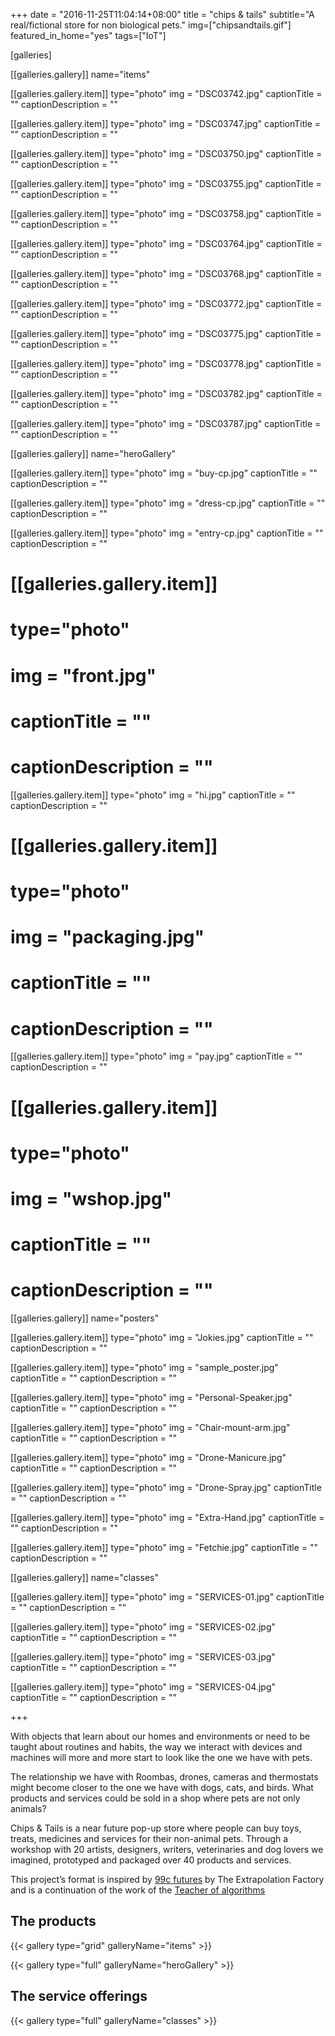 +++
date = "2016-11-25T11:04:14+08:00"
title = "chips & tails"
subtitle="A real/fictional store for non biological pets."
img=["chipsandtails.gif"]
featured_in_home="yes"
tags=["IoT"]

[galleries]

[[galleries.gallery]]
  name="items"

  [[galleries.gallery.item]]
  type="photo"
  img = "DSC03742.jpg"
  captionTitle = ""
  captionDescription = ""

  [[galleries.gallery.item]]
  type="photo"
  img = "DSC03747.jpg"
  captionTitle = ""
  captionDescription = ""

  [[galleries.gallery.item]]
  type="photo"
  img = "DSC03750.jpg"
  captionTitle = ""
  captionDescription = ""

  [[galleries.gallery.item]]
  type="photo"
  img = "DSC03755.jpg"
  captionTitle = ""
  captionDescription = ""

  [[galleries.gallery.item]]
  type="photo"
  img = "DSC03758.jpg"
  captionTitle = ""
  captionDescription = ""

  [[galleries.gallery.item]]
  type="photo"
  img = "DSC03764.jpg"
  captionTitle = ""
  captionDescription = ""

  [[galleries.gallery.item]]
  type="photo"
  img = "DSC03768.jpg"
  captionTitle = ""
  captionDescription = ""

  [[galleries.gallery.item]]
  type="photo"
  img = "DSC03772.jpg"
  captionTitle = ""
  captionDescription = ""

  [[galleries.gallery.item]]
  type="photo"
  img = "DSC03775.jpg"
  captionTitle = ""
  captionDescription = ""

  [[galleries.gallery.item]]
  type="photo"
  img = "DSC03778.jpg"
  captionTitle = ""
  captionDescription = ""

  [[galleries.gallery.item]]
  type="photo"
  img = "DSC03782.jpg"
  captionTitle = ""
  captionDescription = ""

  [[galleries.gallery.item]]
  type="photo"
  img = "DSC03787.jpg"
  captionTitle = ""
  captionDescription = ""

[[galleries.gallery]]
  name="heroGallery"

  [[galleries.gallery.item]]
  type="photo"
  img = "buy-cp.jpg"
  captionTitle = ""
  captionDescription = ""

  [[galleries.gallery.item]]
  type="photo"
  img = "dress-cp.jpg"
  captionTitle = ""
  captionDescription = ""

  [[galleries.gallery.item]]
  type="photo"
  img = "entry-cp.jpg"
  captionTitle = ""
  captionDescription = ""

  # [[galleries.gallery.item]]
  # type="photo"
  # img = "front.jpg"
  # captionTitle = ""
  # captionDescription = ""

  [[galleries.gallery.item]]
  type="photo"
  img = "hi.jpg"
  captionTitle = ""
  captionDescription = ""

  # [[galleries.gallery.item]]
  # type="photo"
  # img = "packaging.jpg"
  # captionTitle = ""
  # captionDescription = ""

  [[galleries.gallery.item]]
  type="photo"
  img = "pay.jpg"
  captionTitle = ""
  captionDescription = ""

  # [[galleries.gallery.item]]
  # type="photo"
  # img = "wshop.jpg"
  # captionTitle = ""
  # captionDescription = ""

[[galleries.gallery]]
  name="posters"

  [[galleries.gallery.item]]
  type="photo"
  img = "Jokies.jpg"
  captionTitle = ""
  captionDescription = ""

  [[galleries.gallery.item]]
  type="photo"
  img = "sample_poster.jpg"
  captionTitle = ""
  captionDescription = ""

  [[galleries.gallery.item]]
  type="photo"
  img = "Personal-Speaker.jpg"
  captionTitle = ""
  captionDescription = ""

  [[galleries.gallery.item]]
  type="photo"
  img = "Chair-mount-arm.jpg"
  captionTitle = ""
  captionDescription = ""

  [[galleries.gallery.item]]
  type="photo"
  img = "Drone-Manicure.jpg"
  captionTitle = ""
  captionDescription = ""

  [[galleries.gallery.item]]
  type="photo"
  img = "Drone-Spray.jpg"
  captionTitle = ""
  captionDescription = ""

  [[galleries.gallery.item]]
  type="photo"
  img = "Extra-Hand.jpg"
  captionTitle = ""
  captionDescription = ""

  [[galleries.gallery.item]]
  type="photo"
  img = "Fetchie.jpg"
  captionTitle = ""
  captionDescription = ""

[[galleries.gallery]]
  name="classes"

  [[galleries.gallery.item]]
  type="photo"
  img = "SERVICES-01.jpg"
  captionTitle = ""
  captionDescription = ""

  [[galleries.gallery.item]]
  type="photo"
  img = "SERVICES-02.jpg"
  captionTitle = ""
  captionDescription = ""

  [[galleries.gallery.item]]
  type="photo"
  img = "SERVICES-03.jpg"
  captionTitle = ""
  captionDescription = ""

  [[galleries.gallery.item]]
  type="photo"
  img = "SERVICES-04.jpg"
  captionTitle = ""
  captionDescription = ""

+++


With objects that learn about our homes and environments or need to be taught about routines and habits, the way we interact with devices and machines will more and more start to look like the one we have with pets.

The relationship we have with Roombas, drones, cameras and thermostats might become closer to the one we have with dogs, cats, and birds. What products and services could be sold in a shop where pets are not only animals?

Chips & Tails is a near future pop-up store where people can buy toys, treats, medicines and services for their non-animal pets.  Through a workshop with 20 artists, designers, writers, veterinaries and dog lovers we imagined, prototyped and packaged over 40 products and services.

This project’s format is inspired by [99c futures](http://www.extrapolationfactory.com/99-FUTURES) by The Extrapolation Factory and is a continuation of the work of the [Teacher of algorithms](https://vimeo.com/125768041)

<!-- Posters made by [Henry Hu](https://dribbble.com/henryhu) -->

## The products

{{< gallery type="grid" galleryName="items" >}}

{{< gallery type="full" galleryName="heroGallery" >}}

<!-- {{< gallery type="grid" galleryName="posters" >}} -->

## The service offerings

{{< gallery type="full" galleryName="classes" >}}
